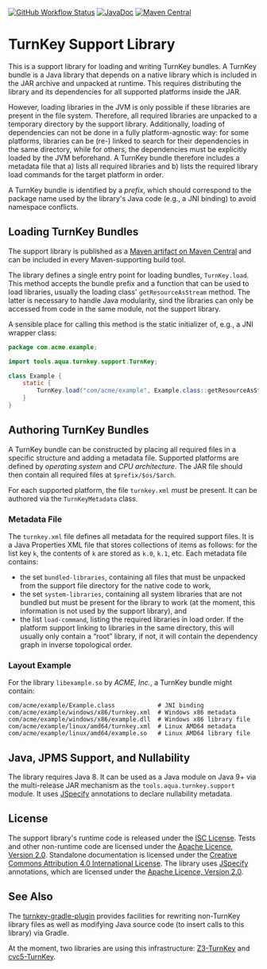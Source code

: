 <!--
   SPDX-License-Identifier: CC-BY-4.0

   Copyright 2019-2024 The TurnKey Authors

   This work is licensed under the Creative Commons Attribution 4.0
   International License.

   You should have received a copy of the license along with this
   work. If not, see <https://creativecommons.org/licenses/by/4.0/>.
-->

[![GitHub Workflow Status](https://img.shields.io/github/actions/workflow/status/tudo-aqua/turnkey-support/ci.yml?logo=githubactions&logoColor=white)](https://github.com/tudo-aqua/turnkey-support/actions)
[![JavaDoc](https://javadoc.io/badge2/tools.aqua/turnkey-support/javadoc.svg)](https://javadoc.io/doc/tools.aqua/turnkey-support)
[![Maven Central](https://img.shields.io/maven-central/v/tools.aqua/turnkey-support?logo=apache-maven)](https://search.maven.org/artifact/tools.aqua/turnkey-support)

# TurnKey Support Library

This is a support library for loading and writing TurnKey bundles. A TurnKey bundle is a Java
library that depends on a native library which is included in the JAR archive and unpacked at
runtime. This requires distributing the library and its dependencies for all supported platforms
inside the JAR.

However, loading libraries in the JVM is only possible if these libraries are present in the file
system. Therefore, all required libraries are unpacked to a temporary directory by the support
library. Additionally, loading of dependencies can not be done in a fully platform-agnostic way: for
some platforms, libraries can be (re-) linked to search for their dependencies in the same
directory, while for others, the dependencies must be explicitly loaded by the JVM beforehand. A
TurnKey bundle therefore includes a metadata file that a) lists all required libraries and b) lists
the required library load commands for the target platform in order.

A TurnKey bundle is identified by a _prefix_, which should correspond to the package name used by
the library's Java code (e.g., a JNI binding) to avoid namespace conflicts.

## Loading TurnKey Bundles

The support library is published as a
[Maven artifact on Maven Central](https://central.sonatype.com/artifact/tools.aqua/turnkey-support)
and can be included in every Maven-supporting build tool.

The library defines a single entry point for loading bundles, `TurnKey.load`. This method accepts
the bundle prefix and a function that can be used to load libraries, usually the loading class'
`getResourceAsStream` method. The latter is necessary to handle Java modularity, sind the libraries
can only be accessed from code in the same module, not the support library.

A sensible place for calling this method is the static initializer of, e.g., a JNI wrapper class:

```java
package com.acme.example;

import tools.aqua.turnkey.support.TurnKey;

class Example {
    static {
        TurnKey.load("com/acme/example", Example.class::getResourceAsStream);
    }
}

```

## Authoring TurnKey Bundles

A TurnKey bundle can be constructed by placing all required files in a specific structure and adding
a metadata file. Supported platforms are defined by _operating system_ and _CPU architecture_. The
JAR file should then contain all required files at `$prefix/$os/$arch`.

For each supported platform, the file `turnkey.xml` _must_ be present. It can be authored via the
`TurnKeyMetadata` class.

### Metadata File

The `turnkey.xml` file defines all metadata for the required support files. It is a Java Properties
XML file that stores collections of items as follows: for the list key `k`, the contents of `k` are
stored as `k.0`, `k.1`, etc. Each metadata file contains:

- the set `bundled-libraries`, containing all files that must be unpacked from the support file
  directory for the native code to work,
- the set `system-libraries`, containing all system libraries that are not bundled but must be
  present for the library to work (at the moment, this information is not used by the support
  library), and
- the list `load-command`, listing the required libraries in load order. If the platform support
  linking to libraries in the same directory, this will usually only contain a “root” library, if
  not, it will contain the dependency graph in inverse topological order.

### Layout Example

For the library `libexample.so` by _ACME, Inc._, a TurnKey bundle might contain:

```text
com/acme/example/Example.class            # JNI binding
com/acme/example/windows/x86/turnkey.xml  # Windows x86 metadata
com/acme/example/windows/x86/example.dll  # Windows x86 library file
com/acme/example/linux/amd64/turnkey.xml  # Linux AMD64 metadata
com/acme/example/linux/amd64/example.so   # Linux AMD64 library file
```

## Java, JPMS Support, and Nullability

The library requires Java 8. It can be used as a Java module on Java 9+ via the multi-release JAR
mechanism as the `tools.aqua.turnkey.support` module. It uses [JSpecify](https://jspecify.dev/)
annotations to declare nullability metadata.

## License

The support library's runtime code is released under the
[ISC License]("https://opensource.org/licenses/ISC"). Tests and other non-runtime code are licensed
under the [Apache Licence, Version 2.0](https://www.apache.org/licenses/LICENSE-2.0). Standalone
documentation is licensed under the
[Creative Commons Attribution 4.0 International License](https://creativecommons.org/licenses/by/4.0/).
The library uses [JSpecify](https://jspecify.dev/) annotations, which are licensed under the
[Apache Licence, Version 2.0](https://www.apache.org/licenses/LICENSE-2.0).

## See Also

The [turnkey-gradle-plugin](https://github.com/tudo-aqua/turnkey-gradle-plugin) provides facilities
for rewriting non-TurnKey library files as well as modifying Java source code (to insert calls to
this library) via Gradle.

At the moment, two libraries are using this infrastructure:
[Z3-TurnKey](https://github.com/tudo-aqua/z3-turnkey) and
[cvc5-TurnKey](https://github.com/tudo-aqua/cvc5-turnkey).
